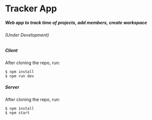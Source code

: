 # Tracker App
##### Web app to track time of projects, add members, create workspace
###### (Under Development) 

##### Client
After cloning the repo, run:
```
$ npm install
$ npm run dev
```

##### Server
After cloning the repo, run:
```
$ npm install
$ npm start
```
